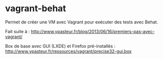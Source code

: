 vagrant-behat
=============

Permet de créer une VM avec Vagrant pour exécuter des tests avec Behat.

Fait suite à : http://www.ypasteur.fr/blog/2013/06/16/premiers-pas-avec-vagrant/

Box de base avec GUI (LXDE) et Firefox pré-installés : http://www.ypasteur.fr/ressources/vagrant/precise32-gui.box
